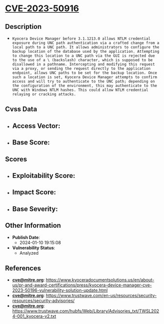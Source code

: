 
# [CVE-2023-50916](https://cve.mitre.org/cgi-bin/cvename.cgi?name=CVE-2023-50916)

## Description

- `Kyocera Device Manager before 3.1.1213.0 allows NTLM credential exposure during UNC path authentication via a crafted change from a local path to a UNC path. It allows administrators to configure the backup location of the database used by the application. Attempting to change this location to a UNC path via the GUI is rejected due to the use of a \ (backslash) character, which is supposed to be disallowed in a pathname. Intercepting and modifying this request via a proxy, or sending the request directly to the application endpoint, allows UNC paths to be set for the backup location. Once such a location is set, Kyocera Device Manager attempts to confirm access and will try to authenticate to the UNC path; depending on the configuration of the environment, this may authenticate to the UNC with Windows NTLM hashes. This could allow NTLM credential relaying or cracking attacks.`

## Cvss Data

- **Access Vector**:
  - 
- **Base Score**:
  - 

## Scores

- **Exploitability Score**:
  - 
- **Impact Score**:
  - 
- **Base Severity**:
  - 

## Other Information

- **Publish Date**:
  - 2024-01-10 19:15:08
- **Vulnerability Status**:
  - Analyzed

## References

- **cve@mitre.org**: https://www.kyoceradocumentsolutions.us/en/about-us/pr-and-award-certifications/press/kyocera-device-manager-cve-2023-50196-vulnerability-solution-update.html
- **cve@mitre.org**: https://www.trustwave.com/en-us/resources/security-resources/security-advisories/
- **cve@mitre.org**: https://www.trustwave.com/hubfs/Web/Library/Advisories_txt/TWSL2024-001_kyocera-v2.txt
